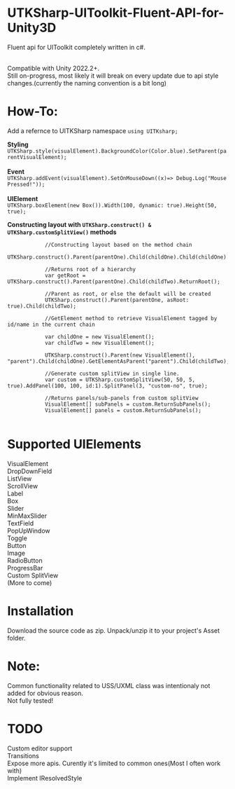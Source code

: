 # UTKSharp-UIToolkit-Fluent-API-for-Unity3D
Fluent api for UIToolkit completely written in c#.

<br>Compatible with Unity 2022.2+.</br>
Still on-progress, most likely it will break on every update due to api style changes.(currently the naming convention is a bit long)

# How-To:
Add a refernce to UITKSharp namespace `using UITKsharp;`

**Styling**<br>`UTKSharp.style(visualElement).BackgroundColor(Color.blue).SetParent(parentVisualElement);`<br/>  
**Event**<br>`UTKSharp.addEvent(visualElement).SetOnMouseDown((x)=> Debug.Log("Mouse Pressed!"));`<br/>  
**UIElement**<br>`UTKSharp.boxElement(new Box()).Width(100, dynamic: true).Height(50, true);`<br/>  

**Constructing layout with `UTKSharp.construct() & UTKSharp.customSplitView()` methods**
```
            //Constructing layout based on the method chain
            UTKSharp.construct().Parent(parentOne).Child(childOne).Child(childOne).Parent(parentTwo).Child(childTwo);
            
            //Returns root of a hierarchy
            var getRoot = UTKSharp.construct().Parent(parentOne).Child(childTwo).ReturnRoot();

            //Parent as root, or else the default will be created
            UTKSharp.construct().Parent(parentOne, asRoot: true).Child(childTwo);
            
            //GetElement method to retrieve VisualElement tagged by id/name in the current chain
            
            var childOne = new VisualElement();
            var childTwo = new VisualElement();
            
            UTKSharp.construct().Parent(new VisualElement(), "parent").Child(childOne).GetElementAsParent("parent").Child(childTwo);
            
            //Generate custom splitView in single line.
            var custom = UTKSharp.customSplitView(50, 50, 5, true).AddPanel(100, 100, id:1).SplitPanel(3, "custom-no", true);

            //Returns panels/sub-panels from custom splitView
            VisualElement[] subPanels = custom.ReturnSubPanels();
            VisualElement[] panels = custom.ReturnSubPanels();
             
```

# Supported UIElements
VisualElement  
DropDownField  
ListView  
ScrollView  
Label  
Box  
Slider  
MinMaxSlider  
TextField  
PopUpWindow  
Toggle  
Button  
Image  
RadioButton  
ProgressBar  
Custom SplitView  
(More to come)  

# Installation  
Download the source code as zip. Unpack/unzip it to your project's Asset folder.  

# Note:
Common functionality related to USS/UXML class was intentionaly not added for obvious reason.  
Not fully tested!  

# TODO  
Custom editor support  
Transitions  
Expose more apis. Curently it's limited to common ones(Most I often work with)  
Implement IResolvedStyle  
